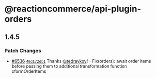 # @reactioncommerce/api-plugin-orders

## 1.4.5

### Patch Changes

- [#6536](https://github.com/reactioncommerce/reaction/pull/6536) [`40d172db1`](https://github.com/reactioncommerce/reaction/commit/40d172db19b9e662a7d8b2018709a17384d2a3d2) Thanks [@tedraykov](https://github.com/tedraykov)! - Fix(orders): await order items before passing them to additional transformation function xformOrderItems
